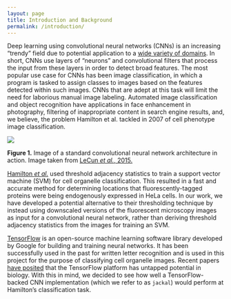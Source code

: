 ```yaml
---
layout: page
title: Introduction and Background
permalink: /introduction/
---
```


Deep learning using convolutional neural networks (CNNs) is an increasing “trendy” field due to potential application to a [wide variety of domains](www.nature.com/nature/journal/v521/n7553/full/nature14539.html). In short, CNNs use layers of “neurons” and convolutional filters that process the input from these layers in order to detect broad features. The most popular use case for CNNs has been image classification, in which a program is tasked to assign classes to images based on the features detected within such images. CNNs that are adept at this task will limit the need for laborious manual image labeling. Automated image classification and object recognition have applications in face enhancement in photography, filtering of inappropriate content in search engine results, and, we believe, the problem Hamilton et al. tackled in 2007 of cell phenotype image classification.

![](http://www.nature.com/nature/journal/v521/n7553/images/nature14539-f2.jpg)

**Figure 1.** Image of a standard convolutional neural network architecture in action. Image taken from [LeCun *et al.*, 2015.](www.nature.com/nature/journal/v521/n7553/full/nature14539.html)

[Hamilton *et al.*](https://bmcbioinformatics.biomedcentral.com/articles/10.1186/1471-2105-8-110) used threshold adjacency statistics to train a support vector machine (SVM) for cell organelle classification. This resulted in a fast and accurate method for determining locations that fluorescently-tagged proteins were being endogenously expressed in HeLa cells. In our work, we have developed a potential alternative to their thresholding technique by instead using downscaled versions of the fluorescent microscopy images as input for a convolutional neural network, rather than deriving threshold adjacency statistics from the images for training an SVM.

[TensorFlow](http://download.tensorflow.org/paper/whitepaper2015.pdf) is an open-source machine learning software library developed by Google for building and training neural networks. It has been successfully used in the past for written letter recognition and is used in this project for the purpose of classifying cell organelle images. Recent papers [have posited](http://www.cell.com/cell-systems/pdf/S2405-4712(16)00010-7.pdf) that the TensorFlow platform has untapped potential in biology. With this in mind, we decided to see how well a TensorFlow-backed CNN implementation (which we refer to as `jackal`) would perform at Hamilton’s classification task.
